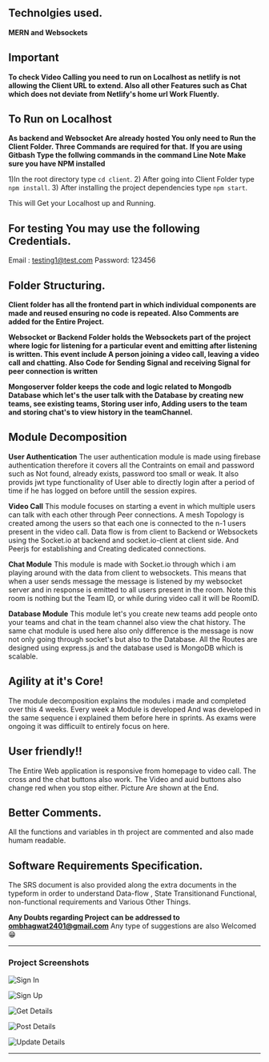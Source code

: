 ## Technolgies used.

**MERN and Websockets**

## Important
**To check Video Calling you need to run on Localhost as netlify is not allowing the Client URL to extend. Also all other Features such as Chat which does not deviate from Netlify's home url Work Fluently.**


## To Run on Localhost
**As backend and Websocket Are already hosted You only need to Run the Client Folder. Three Commands are required for that.**
**If you are using Gitbash Type the follwing commands in the command Line Note Make sure you have NPM installed**

1)In the root directory type `cd client`.
2) After going into Client Folder type `npm install`.
3) After installing the project dependencies type `npm start`.

This will Get your Localhost up and Running.

## For testing You may use the following Credentials.
Email : testing1@test.com
Password: 123456

## Folder Structuring.

**Client folder has all the frontend part in which individual components are made and reused ensuring no code is repeated. Also Comments are added for the Entire Project.**

**Websocket or Backend Folder holds the Websockets part of the project where logic for listening for a particular event and emitting after listening is written. This event include A person joining a video call, leaving a video call and chatting. Also Code for Sending Signal and receiving Signal for peer connection is written**

**Mongoserver folder keeps the code and logic related to Mongodb Database which let's the user talk with the Database by creating new teams, see existing teams, Storing user info, Adding users to the team and storing chat's to view history in the teamChannel.**

## Module Decomposition

**User Authentication**
The user authentication module is made using firebase authentication therefore it covers all the Contraints on email and password such as Not found, already exists, password too small or weak. It also provids jwt type functionality of User able to directly login after a period of time if he has logged on before untill the session expires.

**Video Call**
This module focuses on starting a event in which multiple users can talk with each other through Peer connections. A mesh Topology is created among the users so that each one is connected to the n-1 users present in the video call. Data flow is from client to Backend or Websockets using the Socket.io at backend and socket.io-client at client side. And Peerjs for establishing and Creating dedicated connections.

**Chat Module**
This module is made with Socket.io through which i am playing around with the data from client to websockets. This means that when a user sends message the message is listened by my websocket server and in response is emitted to all users present in the room. Note this room is nothing but the Team ID, or while during video call it will be RoomID.

**Database Module**
This module let's you create new teams add people onto your teams and chat in the team channel also view the chat history. The same chat module is used here also only difference is the message is now not only going through socket's but also to the Database. All the Routes are designed using express.js and the database used is MongoDB which is scalable.



## Agility at it's Core!
The module decomposition explains the  modules i made and completed over this 4 weeks. Every week a Module is developed And was developed in the same sequence i explained them before here in sprints. As exams were ongoing it was difficuilt to entirely focus on here.

## User friendly!!

The Entire Web application is responsive from homepage to video call. The cross and the chat buttons also work. The Video and auid buttons also change red when you stop either. Picture Are shown at the End.

## Better Comments.

All the functions and variables in th project are commented and also made humam readable.

## Software Requirements Specification.

The SRS document is also provided along the extra documents in the typeform in order to understand Data-flow , State Transitionand Functional, non-functional requirements and Various Other Things.


**Any Doubts regarding Project can be addressed to ombhagwat2401@gmail.com**
Any type of suggestions are also Welcomed 😁

___
### Project Screenshots
![Sign In](https://challengepost-s3-challengepost.netdna-ssl.com/photos/production/software_photos/001/499/513/datas/gallery.jpg	)

![Sign Up](https://challengepost-s3-challengepost.netdna-ssl.com/photos/production/software_photos/001/499/504/datas/gallery.jpg)

![Get Details](https://challengepost-s3-challengepost.netdna-ssl.com/photos/production/software_photos/001/499/511/datas/gallery.jpg)

![Post Details](https://challengepost-s3-challengepost.netdna-ssl.com/photos/production/software_photos/001/499/510/datas/gallery.jpg)

![Update Details](https://challengepost-s3-challengepost.netdna-ssl.com/photos/production/software_photos/001/499/515/datas/gallery.jpg)

---


[^1]: This is the footnote.